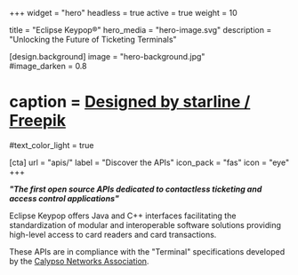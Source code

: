 +++
widget = "hero" 
headless = true
active = true 
weight = 10 

title = "Eclipse Keypop®"
hero_media = "hero-image.svg"
description = "Unlocking the Future of Ticketing Terminals"

[design.background] 
  image = "hero-background.jpg"  
  #image_darken = 0.8 
  # caption = <a href="http://www.freepik.com">Designed by starline / Freepik</a>
  #text_color_light = true

[cta]
url = "apis/"
label = "Discover the APIs"
icon_pack = "fas"
icon = "eye"
+++

**_"The first open source APIs dedicated to contactless ticketing and access control applications"_**

Eclipse Keypop offers Java and C++ interfaces facilitating the standardization of modular and interoperable software
solutions providing high-level access to card readers and card transactions.

These APIs are in compliance with the "Terminal" specifications developed by the [Calypso Networks Association](https://terminal-api.calypsonet.org).